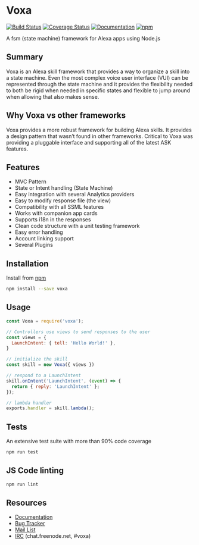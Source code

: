 Voxa
====================

[![Build Status](https://travis-ci.org/mediarain/voxa.svg?branch=master)](https://travis-ci.org/mediarain/voxa)
[![Coverage Status](https://coveralls.io/repos/github/mediarain/voxa/badge.svg?branch=master)](https://coveralls.io/github/mediarain/voxa?branch=master)
[![Documentation](https://readthedocs.org/projects/voxa/badge/)](http://voxa.readthedocs.io/en/latest/)
[![npm](https://img.shields.io/npm/dm/voxa.svg)](https://www.npmjs.com/package/voxa)

A fsm (state machine) framework for Alexa apps using Node.js

Summary
-------
Voxa is an Alexa skill framework that provides a way to organize a skill into a state machine. Even the most complex voice user interface (VUI) can be represented through the state machine and it provides the flexibility needed to both be rigid when needed in specific states and flexible to jump around when allowing that also makes sense.  

Why Voxa vs other frameworks
----------------------------
Voxa provides a more robust framework for building Alexa skills.  It provides a design pattern that wasn’t found in other frameworks.   Critical to Voxa was providing a pluggable interface and supporting all of the latest ASK features.  

Features
--------

* MVC Pattern
* State or Intent handling (State Machine)
* Easy integration with several Analytics providers
* Easy to modify response file (the view)
* Compatibility with all SSML features
* Works with companion app cards
* Supports i18n in the responses
* Clean code structure with a unit testing framework
* Easy error handling
* Account linking support
* Several Plugins

Installation
-------------

Install from [npm](https://www.npmjs.com/package/voxa)

```bash
npm install --save voxa
```

Usage
------

```javascript
const Voxa = require('voxa');

// Controllers use views to send responses to the user
const views = {
  LaunchIntent: { tell: 'Hello World!' },
}

// initialize the skill
const skill = new Voxa({ views })

// respond to a LaunchIntent
skill.onIntent('LaunchIntent', (event) => {
  return { reply: 'LaunchIntent' };
});

// lambda handler
exports.handler = skill.lambda();

```

Tests
------

An extensive test suite with more than 90% code coverage

```bash
npm run test
```

JS Code linting
-----------------

```bash
npm run lint
```

Resources
----------

* [Documentation](http://voxa.readthedocs.io/en/latest/)
* [Bug Tracker](https://github.com/mediarain/voxa/issues)
* [Mail List](https://groups.google.com/d/forum/voxa-framework)
* [IRC](irc://chat.freenode.net/voxa) (chat.freenode.net, #voxa)
